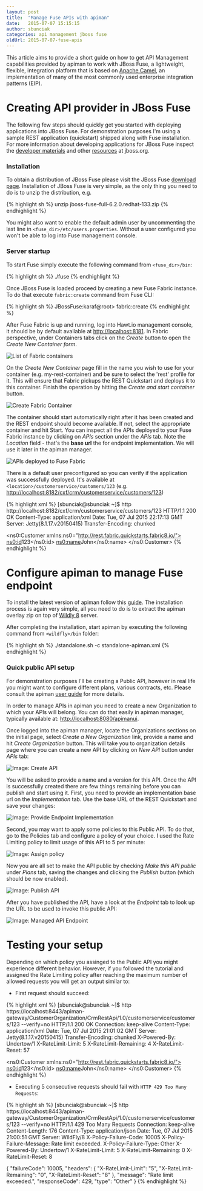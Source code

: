 ```yaml
---
layout: post
title:  "Manage Fuse APIs with apiman"
date:   2015-07-07 15:15:15
author: sbunciak
categories: api management jboss fuse
oldUrl: 2015-07-07-fuse-apis
---
```


This article aims to provide a short guide on how to get API Management capabilities provided by apiman to work with JBoss Fuse, a lightweight, flexible, integration platform that is based on [Apache Camel](http://camel.apache.org), an implementation of many of the most commonly used enterprise integration patterns (EIP).

<!--more-->

Creating API provider in JBoss Fuse
====================================

The following few steps should quickly get you started with deploying applications into JBoss Fuse. For demonstration purposes I'm using a sample REST application (quickstart) shipped along with Fuse installation. For more information about developing applications for JBoss Fuse inspect the [developer materials](http://www.jboss.org/products/fuse/developer-materials/#!project=fuse) and other [resources](http://www.jboss.org/products/fuse/resources/) at jboss.org.

### Installation 
To obtain a distribution of JBoss Fuse please visit the JBoss Fuse [download page](http://www.jboss.org/products/fuse/download/).
Installation of JBoss Fuse is very simple, as the only thing you need to do is to unzip the distribution, e.g. 

{% highlight sh %}
unzip jboss-fuse-full-6.2.0.redhat-133.zip
{% endhighlight %}

You might also want to enable the default admin user by uncommenting the last line in `<fuse_dir>/etc/users.properties`. Without a user configured you won't be able to log into Fuse management console.

### Server startup

To start Fuse simply execute the following command from `<fuse_dir>/bin`:

{% highlight sh %}
./fuse
{% endhighlight %}

Once JBoss Fuse is loaded proceed by creating a new Fuse Fabric instance. To do that execute `fabric:create` command from Fuse CLI:

{% highlight sh %}
JBossFuse:karaf@root> fabric:create
{% endhighlight %}

After Fuse Fabric is up and running, log into Hawt.io management console, it should be by default available at [http://localhost:8181](http://localhost:8181). 
In Fabric perspective, under Containers tabs click on the _Create_ button to open the _Create New Container form_. 

![List of Fabric containers](/blog/images/2015-07-07/fabric.png)

On the _Create New Container_ page fill in the name you wish to use for your container (e.g. my-rest-container) and be sure to select the 'rest' profile for it. This will ensure that Fabric pickups the REST Quickstart and deploys it to this container. Finish the operation by hitting the _Create and start container_ button.

![Create Fabric Container](/blog/images/2015-07-07/container.png)

The container should start automatically right after it has been created and the REST endpoint should become available. If not, select the appropriate container and hit Start. 
You can inspect all the APIs deployed to your Fuse Fabric instance by clicking on _APIs_ section under the _APIs_ tab. 
Note the _Location_ field - that's the **base url** the for endpoint implementation. We will use it later in the apiman manager.

![APIs deployed to Fuse Fabric](/blog/images/2015-07-07/services.png)

There is a default user preconfigured so you can verify if the application was successfully deployed. It's available at `<location>/customerservice/customers/123` (e.g. [http://localhost:8182/cxf/crm/customerservice/customers/123](http://localhost:8182/cxf/crm/customerservice/customers/123))

{% highlight xml %}
[sbunciak@sbunciak ~]$ http http://localhost:8182/cxf/crm/customerservice/customers/123
HTTP/1.1 200 OK
Content-Type: application/xml
Date: Tue, 07 Jul 2015 22:17:13 GMT
Server: Jetty(8.1.17.v20150415)
Transfer-Encoding: chunked

<?xml version="1.0" encoding="UTF-8" standalone="yes"?>
<ns0:Customer xmlns:ns0="http://rest.fabric.quickstarts.fabric8.io/">
    <ns0:id>123</ns0:id>
    <ns0:name>John</ns0:name>
</ns0:Customer>
{% endhighlight %}

Configure apiman to manage Fuse endpoint
========================================

To install the latest version of apiman follow this [guide](http://www.apiman.io/latest/download.html). The installation process is again very simple, all you need to do is to extract the apiman overlay zip on top of [Wildly 8](http://www.wildfly.org/) server.

After completing the installation, start apiman by executing the following command from `<wildfly>/bin` folder:

{% highlight sh %}
./standalone.sh -c standalone-apiman.xml
{% endhighlight %}

### Quick public API setup

For demonstration purposes I'll be creating a Public API, however in real life you might want to configure different plans, various contracts, etc. 
Please consult the apiman [user guide](http://www.apiman.io/latest/user-guide.html) for more details.

In order to manage APIs in apiman you need to create a new Organization to which your APIs will belong. 
You can do that easily in apiman manager, typically available at: [http://localhost:8080/apimanui](http://localhost:8080/apimanui).

Once logged into the apiman manager, locate the Organizations sections on the initial page, select _Create a New Organization_ link, provide a name and hit _Create Organization_ button. This will take you to organization details page where you can create a new API by clicking on _New API_ button under _APIs_ tab:

![Image: Create API](/blog/images/2015-07-07/api.png)

You will be asked to provide a name and a version for this API. Once the API is successfully created there are few things remaining before you can publish and start using it. 
First, you need to provide an implementation base url on the _Implementation_ tab. Use the base URL of the REST Quickstart and save your changes:

![Image: Provide Endpoint Implementation](/blog/images/2015-07-07/implementation.png)

Second, you may want to apply some policies to this Public API. To do that, go to the Policies tab and configure a policy of your choice. 
I used the Rate Limiting policy to limit usage of this API to 5 per minute:

![Image: Assign policy](/blog/images/2015-07-07/policy.png)

Now you are all set to make the API public by checking _Make this API public_ under _Plans_ tab, saving the changes and clicking the _Publish_ button (which should be now enabled).

![Image: Publish API](/blog/images/2015-07-07/publish.png)

After you have published the API, have a look at the _Endpoint_ tab to look up the URL to be used to invoke this public API:

![Image: Managed API Endpoint](/blog/images/2015-07-07/endpoint.png)

Testing your setup
==================

Depending on which policy you assinged to the Public API you might experience different behavior. However, if you followed the tutorial and assigned the Rate Limiting policy after reaching the maximum number of allowed requests you will get an output similar to:

* First request should succeed:

{% highlight xml %}
[sbunciak@sbunciak ~]$ http https://localhost:8443/apiman-gateway/CustomerOrganization/CrmRestApi/1.0/customerservice/customers/123 --verify=no
HTTP/1.1 200 OK
Connection: keep-alive
Content-Type: application/xml
Date: Tue, 07 Jul 2015 21:01:02 GMT
Server: Jetty(8.1.17.v20150415)
Transfer-Encoding: chunked
X-Powered-By: Undertow/1
X-RateLimit-Limit: 5
X-RateLimit-Remaining: 4
X-RateLimit-Reset: 57

<?xml version="1.0" encoding="UTF-8" standalone="yes"?>
<ns0:Customer xmlns:ns0="http://rest.fabric.quickstarts.fabric8.io/">
    <ns0:id>123</ns0:id>
    <ns0:name>John</ns0:name>
</ns0:Customer>
{% endhighlight %}

* Executing 5 consecutive requests should fail with `HTTP 429 Too Many Requests`:

{% highlight sh %}
[sbunciak@sbunciak ~]$ http https://localhost:8443/apiman-gateway/CustomerOrganization/CrmRestApi/1.0/customerservice/customers/123 --verify=no
HTTP/1.1 429 Too Many Requests
Connection: keep-alive
Content-Length: 176
Content-Type: application/json
Date: Tue, 07 Jul 2015 21:00:51 GMT
Server: WildFly/8
X-Policy-Failure-Code: 10005
X-Policy-Failure-Message: Rate limit exceeded.
X-Policy-Failure-Type: Other
X-Powered-By: Undertow/1
X-RateLimit-Limit: 5
X-RateLimit-Remaining: 0
X-RateLimit-Reset: 8

{
    "failureCode": 10005, 
    "headers": {
        "X-RateLimit-Limit": "5", 
        "X-RateLimit-Remaining": "0", 
        "X-RateLimit-Reset": "8"
    }, 
    "message": "Rate limit exceeded.", 
    "responseCode": 429, 
    "type": "Other"
}
{% endhighlight %}
